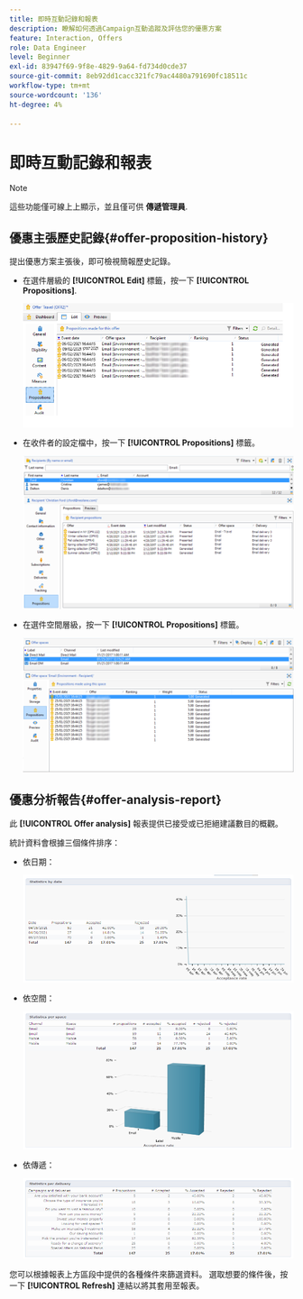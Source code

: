 ```yaml
---
title: 即時互動記錄和報表
description: 瞭解如何透過Campaign互動追蹤及評估您的優惠方案
feature: Interaction, Offers
role: Data Engineer
level: Beginner
exl-id: 83947f69-9f8e-4829-9a64-fd734d0cde37
source-git-commit: 8eb92dd1cacc321fc79ac4480a791690fc18511c
workflow-type: tm+mt
source-wordcount: '136'
ht-degree: 4%

---
```


# 即時互動記錄和報表

>[!NOTE]
>
>這些功能僅可線上上顯示，並且僅可供 **傳遞管理員**.

## 優惠主張歷史記錄{#offer-proposition-history}

提出優惠方案主張後，即可檢視簡報歷史記錄。

* 在選件層級的 **[!UICONTROL Edit]** 標籤，按一下 **[!UICONTROL Propositions]**.

  ![](assets/offer_followup_006.png)

* 在收件者的設定檔中，按一下 **[!UICONTROL Propositions]** 標籤。

  ![](assets/offer_followup_002.png)

* 在選件空間層級，按一下 **[!UICONTROL Propositions]** 標籤。

  ![](assets/offer_space_prop_001_b.png)

## 優惠分析報告{#offer-analysis-report}

此 **[!UICONTROL Offer analysis]** 報表提供已接受或已拒絕建議數目的概觀。

統計資料會根據三個條件排序：

* 依日期：

  ![](assets/offer_report_perdate.png)

* 依空間：

  ![](assets/offer_report_perspaces.png)

* 依傳遞：

  ![](assets/offer_report_perdeliveries.png)

您可以根據報表上方區段中提供的各種條件來篩選資料。 選取想要的條件後，按一下 **[!UICONTROL Refresh]** 連結以將其套用至報表。
